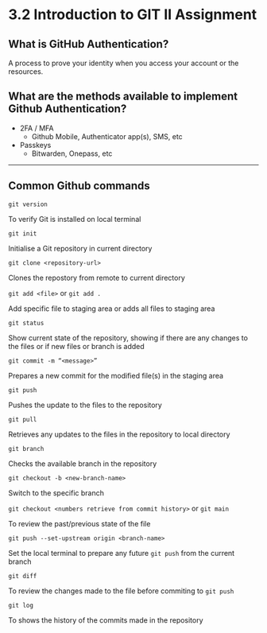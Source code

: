 # 3.2 Introduction to GIT II Assignment

## What is GitHub Authentication?

A process to prove your identity when you access your account or the resources.

## What are the methods available to implement Github Authentication?

- 2FA / MFA
    - Github Mobile, Authenticator app(s), SMS, etc
- Passkeys
    - Bitwarden, Onepass, etc

---

## Common Github commands

`git version`

To verify Git is installed on local terminal

`git init`

Initialise a Git repository in current directory

`git clone <repository-url>`

Clones the repostory from remote to current directory

`git add <file>` or `git add .`

Add specific file to staging area or adds all files to staging area

`git status`

Show current state of the repository, showing if there are any changes to the files or if new files or branch is added

`git commit -m “<message>”`

Prepares a new commit for the modified file(s) in the staging area

`git push`

Pushes the update to the files to the repository

`git pull`

Retrieves any updates to the files in the repository to local directory

`git branch`

Checks the available branch in the repository

`git checkout -b <new-branch-name>`

Switch to the specific branch

`git checkout <numbers retrieve from commit history>` or `git main`

To review the past/previous state of the file

`git push --set-upstream origin <branch-name>`

Set the local terminal to prepare any future `git push` from the current branch

`git diff`

To review the changes made to the file before commiting to `git push`

`git log`

To shows the history of the commits made in the repository